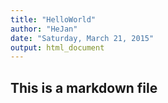 ```yaml
---
title: "HelloWorld"
author: "HeJan"
date: "Saturday, March 21, 2015"
output: html_document
---
```

## This is a markdown file